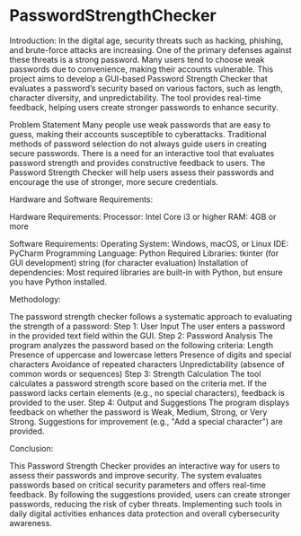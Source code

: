 # PasswordStrengthChecker

Introduction:
In the digital age, security threats such as hacking, phishing, and brute-force attacks are increasing. One of the primary defenses against these threats is a strong password. Many users tend to choose weak passwords due to convenience, making their accounts vulnerable. This project aims to develop a GUI-based Password Strength Checker that evaluates a password’s security based on various factors, such as length, character diversity, and unpredictability. The tool provides real-time feedback, helping users create stronger passwords to enhance security.


Problem Statement
Many people use weak passwords that are easy to guess, making their accounts susceptible to cyberattacks. Traditional methods of password selection do not always guide users in creating secure passwords. There is a need for an interactive tool that evaluates password strength and provides constructive feedback to users. The Password Strength Checker will help users assess their passwords and encourage the use of stronger, more secure credentials.



Hardware and Software Requirements:

Hardware Requirements:
Processor: Intel Core i3 or higher
RAM: 4GB or more


Software Requirements:
Operating System: Windows, macOS, or Linux
IDE: PyCharm 
Programming Language: Python
Required Libraries:
tkinter (for GUI development)
string (for character evaluation)
Installation of dependencies:
Most required libraries are built-in with Python, but ensure you have Python installed.



Methodology:

The password strength checker follows a systematic approach to evaluating the strength of a password:
Step 1: User Input
The user enters a password in the provided text field within the GUI.
Step 2: Password Analysis
The program analyzes the password based on the following criteria:
Length 
Presence of uppercase and lowercase letters
Presence of digits and special characters
Avoidance of repeated characters
Unpredictability (absence of common words or sequences)
Step 3: Strength Calculation
The tool calculates a password strength score based on the criteria met.
If the password lacks certain elements (e.g., no special characters), feedback is provided to the user.
Step 4: Output and Suggestions
The program displays feedback on whether the password is Weak, Medium, Strong, or Very Strong.
Suggestions for improvement (e.g., "Add a special character") are provided.


Conclusion:

This Password Strength Checker provides an interactive way for users to assess their passwords and improve security. The system evaluates passwords based on critical security parameters and offers real-time feedback. By following the suggestions provided, users can create stronger passwords, reducing the risk of cyber threats. Implementing such tools in daily digital activities enhances data protection and overall cybersecurity awareness.
